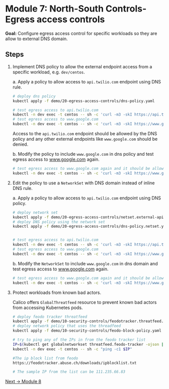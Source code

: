 # Module 7: North-South Controls-Egress access controls

**Goal:** Configure egress access control for specific workloads so they are allow to external DNS domain.

## Steps



1. Implement DNS policy to allow the external endpoint access from a specific workload, e.g. `dev/centos`.

    a. Apply a policy to allow access to `api.twilio.com` endpoint using DNS rule.

    ```bash
    # deploy dns policy
    kubectl apply -f demo/20-egress-access-controls/dns-policy.yaml

    # test egress access to api.twilio.com
    kubectl -n dev exec -t centos -- sh -c 'curl -m3 -skI https://api.twilio.com 2>/dev/null | grep -i http'
    # test egress access to www.google.com
    kubectl -n dev exec -t centos -- sh -c 'curl -m3 -skI https://www.google.com 2>/dev/null | grep -i http'
    ```

    Access to the `api.twilio.com` endpoint should be allowed by the DNS policy and any other external endpoints like `www.google.com` should be denied. 

    b. Modify the policy to include `www.google.com` in dns policy and test egress access to www.google.com again.

    ```bash
    # test egress access to www.google.com again and it should be allowed.
    kubectl -n dev exec -t centos -- sh -c 'curl -m3 -skI https://www.google.com 2>/dev/null | grep -i http'
    ```


2.  Edit the policy to use a `NetworkSet` with DNS domain instead of inline DNS rule.

    a. Apply a policy to allow access to `api.twilio.com` endpoint using DNS policy.

    ```bash
    # deploy network set
    kubectl apply -f demo/20-egress-access-controls/netset.external-apis.yaml
    # deploy DNS policy using the network set
    kubectl apply -f demo/20-egress-access-controls/dns-policy.netset.yaml


    # test egress access to api.twilio.com
    kubectl -n dev exec -t centos -- sh -c 'curl -m3 -skI https://api.twilio.com 2>/dev/null | grep -i http'
    # test egress access to www.google.com
    kubectl -n dev exec -t centos -- sh -c 'curl -m3 -skI https://www.google.com 2>/dev/null | grep -i http'
    ```
    
    b. Modify the `NetworkSet` to include `www.google.com` in dns domain and test egress access to www.google.com again.

    ```bash
    # test egress access to www.google.com again and it should be allowed.
    kubectl -n dev exec -t centos -- sh -c 'curl -m3 -skI https://www.google.com 2>/dev/null | grep -i http'
    ```

3. Protect workloads from known bad actors.

    Calico offers `GlobalThreatfeed` resource to prevent known bad actors from accessing Kubernetes pods.

    ```bash
    # deploy feodo tracker threatfeed
    kubectl apply -f demo/10-security-controls/feodotracker.threatfeed.yaml
    # deploy network policy that uses the threadfeed
    kubectl apply -f demo/10-security-controls/feodo-block-policy.yaml

    # try to ping any of the IPs in from the feodo tracker list
    IP=$(kubectl get globalnetworkset threatfeed.feodo-tracker -ojson | jq .spec.nets[0] | sed -e 's/^"//' -e 's/"$//' -e 's/\/32//')
    kubectl -n dev exec -t centos -- sh -c "ping -c1 $IP"

    #The ip block list from feodo
    https://feodotracker.abuse.ch/downloads/ipblocklist.txt

    # The sample IP from the list can be 111.235.66.83
    ```

[Next -> Module 8](../modules/using-observability-tools.md)
